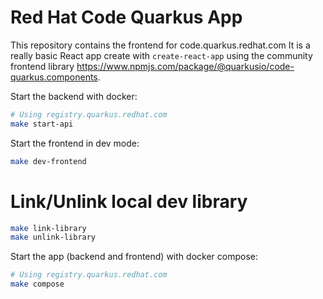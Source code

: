 # Red Hat Code Quarkus App

This repository contains the frontend for code.quarkus.redhat.com
It is a really basic React app create with `create-react-app` using the community frontend library https://www.npmjs.com/package/@quarkusio/code-quarkus.components.

Start the backend with docker:

```bash
# Using registry.quarkus.redhat.com
make start-api
```

Start the frontend in dev mode:
```bash
make dev-frontend
```

# Link/Unlink local dev library
```bash
make link-library
make unlink-library
```

Start the app (backend and frontend) with docker compose:

```bash
# Using registry.quarkus.redhat.com
make compose
```





